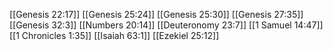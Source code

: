 [[Genesis 22:17]]
[[Genesis 25:24]]
[[Genesis 25:30]]
[[Genesis 27:35]]
[[Genesis 32:3]]
[[Numbers 20:14]]
[[Deuteronomy 23:7]]
[[1 Samuel 14:47]]
[[1 Chronicles 1:35]]
[[Isaiah 63:1]]
[[Ezekiel 25:12]]

